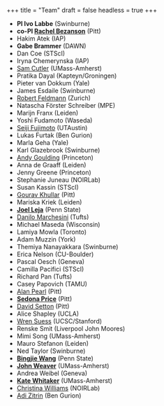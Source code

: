 +++
title = "Team"
draft = false
headless = true
+++

- **PI Ivo Labbe** (Swinburne)
- **co-PI [Rachel Bezanson](https://rachelbezanson.github.io)** (Pitt)
- Hakim Atek (IAP)
- **Gabe Brammer** (DAWN)
- Dan Coe (STScI)
- Iryna Chemerynska (IAP)
- [Sam Cutler](https://samecutler.github.io) (UMass-Amherst)
- Pratika Dayal (Kapteyn/Groningen)
- Pieter van Dokkum (Yale)
- James Esdaile (Swinburne)
- [Robert Feldmann](https://www.ics.uzh.ch/~feldmann) (Zurich)
- Natascha Förster Schreiber (MPE)
- Marijn Franx (Leiden)
- Yoshi Fudamoto (Waseda)
- [Seiji Fujimoto](https://sf-seiji.com/) (UTAustin)
- Lukas Furtak (Ben Gurion)
- Marla Geha (Yale)
- Karl Glazebrook (Swinburne)
- [Andy Goulding](https://www.astro.princeton.edu/~goulding/) (Princeton)
- Anna de Graaff (Leiden)
- Jenny Greene (Princeton)
- Stephanie Juneau (NOIRLab)
- Susan Kassin (STScI)
- [Gourav Khullar](https://www.gouravkhullar.com) (Pitt)
- Mariska Kriek (Leiden)
- [**Joel Leja**](https://www.personal.psu.edu/jql6565/) (Penn State)
- [Danilo Marchesini](http://cosmos.phy.tufts.edu/~danilo/) (Tufts)
- Michael Maseda (Wisconsin)
- Lamiya Mowla (Toronto)
- Adam Muzzin (York)
- Themiya Nanayakkara (Swinburne)
- Erica Nelson (CU-Boulder)
- Pascal Oesch (Geneva)
- Camilla Pacifici (STScI)
- Richard Pan (Tufts)
- Casey Papovich (TAMU)
- [Alan Pearl](https://alanpearl.github.io) (Pitt)
- **[Sedona Price](https://sedonaprice.github.io)** (Pitt)
- [David Setton](https://davidjsetton.github.io) (Pitt)
- Alice Shapley (UCLA)
- [Wren Suess](https://wrensuess.github.io) (UCSC/Stanford)
- Renske Smit (Liverpool John Moores)
- Mimi Song (UMass-Amherst)
- Mauro Stefanon (Leiden)
- Ned Taylor (Swinburne)
- **[Bingjie Wang](https://wangbingjie.github.io)** (Penn State)
- **[John Weaver](https://astroweaver.github.io)** (UMass-Amherst)
- Andrea Weibel (Geneva)
- **[Kate Whitaker](https://www.astrowhit.com)** (UMass-Amherst)
- [Christina Williams](https://mips.as.arizona.edu/~cwilliams) (NOIRLab)
- [Adi Zitrin](https://sites.physics.bgu.ac.il/zitrin/) (Ben Gurion)




<!-- - Heath Shipley (Rose-Hulman) -->